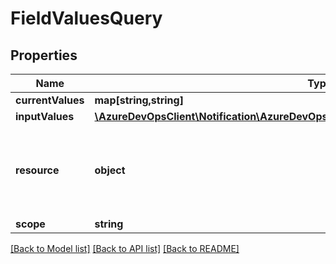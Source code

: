 # FieldValuesQuery

## Properties
Name | Type | Description | Notes
------------ | ------------- | ------------- | -------------
**currentValues** | **map[string,string]** |  | [optional] 
**inputValues** | [**\AzureDevOpsClient\Notification\AzureDevOpsClient\Notification\Model\FieldInputValues[]**](FieldInputValues.md) |  | [optional] 
**resource** | **object** | Subscription containing information about the publisher/consumer and the current input values | [optional] 
**scope** | **string** |  | [optional] 

[[Back to Model list]](../README.md#documentation-for-models) [[Back to API list]](../README.md#documentation-for-api-endpoints) [[Back to README]](../README.md)


